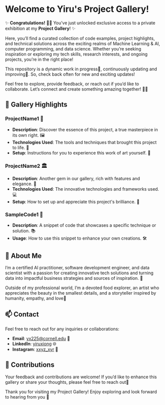 #  Welcome to Yiru's **Project Gallery**! 

✨ **Congratulations!** 🎉🥳 You’ve just unlocked exclusive access to a private exhibition at my **Project Gallery**! ✨

Here, you’ll find a curated collection of code examples, project highlights, and technical solutions across the exciting realms of Machine Learning & AI, computer programming, and data science. Whether you’re seeking inspiration or exploring my tech skills, research interests, and ongoing projects, you’re in the right place!

This repository is a dynamic work in progress🎨, continuously updating and improving🚀. So, check back often for new and exciting updates!

Feel free to explore, provide feedback, or reach out if you’d like to collaborate. Let’s connect and create something amazing together! 🤝✨

## 📂 Gallery Highlights

### ProjectName1 🎨
- **Description**: Discover the essence of this project, a true masterpiece in its own right. 🖼️
- **Technologies Used**: The tools and techniques that brought this project to life. 🔧
- **Setup**: Instructions for you to experience this work of art yourself. 📜

### ProjectName2 🏛️
- **Description**: Another gem in our gallery, rich with features and elegance. 🌟
- **Technologies Used**: The innovative technologies and frameworks used. 💻
- **Setup**: How to set up and appreciate this project's brilliance. 🎨

### SampleCode1 📜
- **Description**: A snippet of code that showcases a specific technique or solution. 📚
- **Usage**: How to use this snippet to enhance your own creations. 🛠️

## 🌟 About Me
I’m a certified AI practitioner, software development engineer, and data scientist with a passion for creating innovative tech solutions and turning data into impactful business strategies and sources of inspiration. 🌟

Outside of my professional world, I’m a devoted food explorer, an artist who appreciates the beauty in the smallest details, and a storyteller inspired by humanity, empathy, and love💜

## 📫 Contact

Feel free to reach out for any inquiries or collaborations:
- **Email**: [yx225@cornell.edu](mailto:yx225@cornell.edu) 📧
- **LinkedIn**: [yiruxiong](https://www.linkedin.com/in/yiruxiong/) 🌐
- **Instagram**: [xxyz_xyr](https://www.instagram.com/xxyz_xyr) 📸

## 🤝 Contributions

Your feedback and contributions are welcome! If you’d like to enhance this gallery or share your thoughts, please feel free to reach out💜

Thank you for visiting my Project Gallery! Enjoy exploring and look forward to hearing from you 💐
